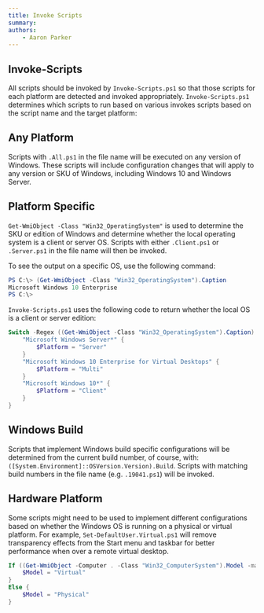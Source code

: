 ```yaml
---
title: Invoke Scripts
summary: 
authors:
    - Aaron Parker
---
```

## Invoke-Scripts

All scripts should be invoked by `Invoke-Scripts.ps1` so that those scripts for each platform are detected and invoked appropriately. `Invoke-Scripts.ps1` determines which scripts to run based on various   invokes scripts based on the script name and the target platform:

## Any Platform

Scripts with `.All.ps1` in the file name will be executed on any version of Windows. These scripts will include configuration changes that will apply to any version or SKU of Windows, including Windows 10 and Windows Server.

## Platform Specific

`Get-WmiObject -Class "Win32_OperatingSystem"` is used to determine the SKU or edition of Windows and determine whether the local operating system is a client or server OS. Scripts with either `.Client.ps1` or `.Server.ps1` in the file name will then be invoked.

To see the output on a specific OS, use the following command:

```powershell
PS C:\> (Get-WmiObject -Class "Win32_OperatingSystem").Caption
Microsoft Windows 10 Enterprise
PS C:\>
```

`Invoke-Scripts.ps1` uses the following code to return whether the local OS is a client or server edition:

```powershell
Switch -Regex ((Get-WmiObject -Class "Win32_OperatingSystem").Caption) {
    "Microsoft Windows Server*" {
        $Platform = "Server"
    }
    "Microsoft Windows 10 Enterprise for Virtual Desktops" {
        $Platform = "Multi"
    }
    "Microsoft Windows 10*" {
        $Platform = "Client"
    }
}
```

## Windows Build

Scripts that implement Windows build specific configurations will be determined from the current build number, of course, with: `([System.Environment]::OSVersion.Version).Build`. Scripts with matching build numbers in the file name (e.g. `.19041.ps1`) will be invoked.

## Hardware Platform

Some scripts might need to be used to implement different configurations based on whether the Windows OS is running on a physical or virtual platform. For example, `Set-DefaultUser.Virtual.ps1` will remove transparency effects from the Start menu and taskbar for better performance when over a remote virtual desktop.

```powershell
If ((Get-WmiObject -Computer . -Class "Win32_ComputerSystem").Model -match "Parallels*|VMware*|Virtual*") {
    $Model = "Virtual"
}
Else {
    $Model = "Physical"
}
```
